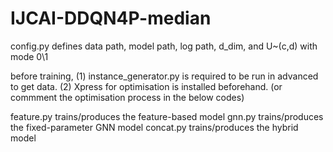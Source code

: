 # IJCAI-DDQN4P-median

config.py defines data path, model path, log path, d_dim, and U~(c,d) with mode 0\1

before training, 
(1) instance_generator.py is required to be run in advanced to get data.
(2) Xpress for optimisation is installed beforehand. (or commment the optimisation process in the below codes)

feature.py trains/produces the feature-based model
gnn.py trains/produces the fixed-parameter GNN model
concat.py trains/produces the hybrid model

